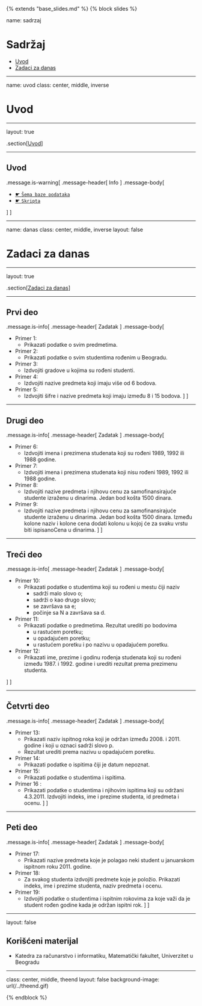 {% extends "base_slides.md" %}
{% block slides %}

name: sadrzaj

# Sadržaj

- [Uvod](#uvod)
- [Zadaci za danas](#danas)

---
name: uvod 
class: center, middle, inverse

# Uvod

---
layout: true

.section[[Uvod](#sadrzaj)]

---

## Uvod 

.message.is-warning[
.message-header[
Info
]
.message-body[
- <a target="_blank" rel="noopener noreferrer" href="../db/sema.html"> ☛ `Šema baze podataka`</a>
- <a target="_blank" rel="noopener noreferrer" href="../db-mySQL.sql"> ☛ `Skripta`</a>

]
]

---
name: danas 
class: center, middle, inverse
layout: false

# Zadaci za danas

---
layout: true

.section[[Zadaci za danas](#sadrzaj)]

---

## Prvi deo

.message.is-info[
.message-header[
Zadatak
]
.message-body[
- Primer 1: 
    - Prikazati podatke o svim predmetima.
- Primer 2: 
    - Prikazati podatke o svim studentima rođenim u Beogradu.
- Primer 3: 
    - Izdvojiti gradove u kojima su rođeni studenti.
- Primer 4: 
    - Izdvojiti nazive predmeta koji imaju više od 6 bodova.
- Primer 5: 
    - Izdvojiti šifre i nazive predmeta koji imaju između 8 i 15 bodova.
]
]

---

## Drugi deo

.message.is-info[
.message-header[
Zadatak
]
.message-body[
- Primer 6: 
    - Izdvojiti imena i prezimena studenata koji su rođeni 1989, 1992 ili 1988 godine.
- Primer 7: 
    - Izdvojiti imena i prezimena studenata koji nisu rođeni 1989, 1992 ili 1988 godine.
- Primer 8: 
    - Izdvojiti nazive predmeta i njihovu cenu za samofinansirajuće studente izraženu u dinarima. Jedan bod košta 1500 dinara.
- Primer 9: 
    - Izdvojiti nazive predmeta i njihovu cenu za samofinansirajuće studente izraženu u dinarima. Jedan bod košta 1500 dinara. Između kolone naziv i kolone cena dodati kolonu u kojoj će za svaku vrstu biti ispisanoCena u dinarima.
]
]

---

## Treći deo

.message.is-info[
.message-header[
Zadatak
]
.message-body[
- Primer 10: 
    - Prikazati podatke o studentima koji su rođeni u mestu čiji naziv
      - sadrži malo slovo o;
      - sadrži o kao drugo slovo;
      - se završava sa e;
      - počinje sa N a završava sa d.
- Primer 11: 
    - Prikazati podatke o predmetima. Rezultat urediti po bodovima
      - u rastućem poretku;
      - u opadajućem poretku;
      - u rastućem poretku i po nazivu u opadajućem poretku.
- Primer 12: 
    - Prikazati ime, prezime i godinu rođenja studenata koji su rođeni između 1987. i 1992. godine i urediti rezultat prema prezimenu studenta.

]
]

---
## Četvrti deo

.message.is-info[
.message-header[
Zadatak
]
.message-body[
- Primer 13: 
    - Prikazati naziv ispitnog roka koji je održan između 2008. i 2011. godine i koji u oznaci sadrži slovo p. 
    - Rezultat urediti prema nazivu u opadajućem poretku.
- Primer 14: 
    - Prikazati podatke o ispitima čiji je datum nepoznat.
- Primer 15: 
    - Prikazati podatke o studentima i ispitima.
- Primer 16 : 
    - Prikazati podatke o studentima i njihovim ispitima koji su održani 4.3.2011. Izdvojiti indeks, ime i prezime studenta, id predmeta i ocenu.
]
]

---

## Peti deo

.message.is-info[
.message-header[
Zadatak
]
.message-body[
- Primer 17: 
    - Prikazati nazive predmeta koje je polagao neki student u januarskom ispitnom roku 2011. godine.
- Primer 18: 
    - Za svakog studenta izdvojiti predmete koje je položio. Prikazati indeks, ime i prezime studenta, naziv predmeta i ocenu.
- Primer 19: 
    - Izdvojiti podatke o studentima i ispitnim rokovima za koje važi da je student rođen godine kada je održan ispitni rok.
]
]

---

layout: false

## Korišćeni materijal

- Katedra za računarstvo i informatiku, Matematički fakultet, Univerzitet u Beogradu

---

class: center, middle, theend
layout: false
background-image: url(/../theend.gif)

{% endblock %}